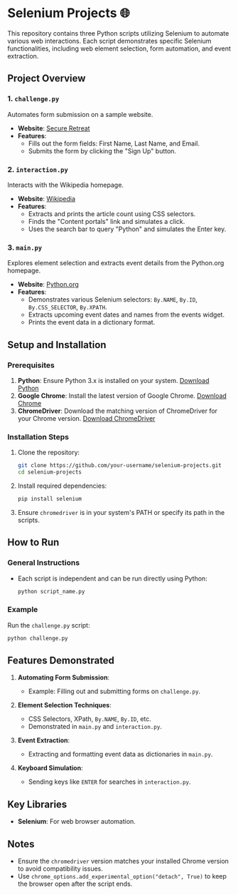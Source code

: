 # Selenium Projects 🌐

This repository contains three Python scripts utilizing Selenium to automate various web interactions. Each script demonstrates specific Selenium functionalities, including web element selection, form automation, and event extraction.

## Project Overview

### 1. `challenge.py`
Automates form submission on a sample website.
- **Website**: [Secure Retreat](https://secure-retreat-92358.herokuapp.com/)
- **Features**:
  - Fills out the form fields: First Name, Last Name, and Email.
  - Submits the form by clicking the "Sign Up" button.

### 2. `interaction.py`
Interacts with the Wikipedia homepage.
- **Website**: [Wikipedia](https://en.wikipedia.org/wiki/Main_Page)
- **Features**:
  - Extracts and prints the article count using CSS selectors.
  - Finds the "Content portals" link and simulates a click.
  - Uses the search bar to query "Python" and simulates the Enter key.

### 3. `main.py`
Explores element selection and extracts event details from the Python.org homepage.
- **Website**: [Python.org](https://www.python.org/)
- **Features**:
  - Demonstrates various Selenium selectors: `By.NAME`, `By.ID`, `By.CSS_SELECTOR`, `By.XPATH`.
  - Extracts upcoming event dates and names from the events widget.
  - Prints the event data in a dictionary format.

## Setup and Installation

### Prerequisites
1. **Python**: Ensure Python 3.x is installed on your system. [Download Python](https://www.python.org/downloads/)
2. **Google Chrome**: Install the latest version of Google Chrome. [Download Chrome](https://www.google.com/chrome/)
3. **ChromeDriver**: Download the matching version of ChromeDriver for your Chrome version. [Download ChromeDriver](https://sites.google.com/a/chromium.org/chromedriver/)

### Installation Steps
1. Clone the repository:
   ```bash
   git clone https://github.com/your-username/selenium-projects.git
   cd selenium-projects
   ```
2. Install required dependencies:
   ```bash
   pip install selenium
   ```
3. Ensure `chromedriver` is in your system's PATH or specify its path in the scripts.

## How to Run

### General Instructions
- Each script is independent and can be run directly using Python:
  ```bash
  python script_name.py
  ```

### Example
Run the `challenge.py` script:
```bash
python challenge.py
```


## Features Demonstrated

1. **Automating Form Submission**:
   - Example: Filling out and submitting forms on `challenge.py`.

2. **Element Selection Techniques**:
   - CSS Selectors, XPath, `By.NAME`, `By.ID`, etc.
   - Demonstrated in `main.py` and `interaction.py`.

3. **Event Extraction**:
   - Extracting and formatting event data as dictionaries in `main.py`.

4. **Keyboard Simulation**:
   - Sending keys like `ENTER` for searches in `interaction.py`.


## Key Libraries
- **Selenium**: For web browser automation.

## Notes
- Ensure the `chromedriver` version matches your installed Chrome version to avoid compatibility issues.
- Use `chrome_options.add_experimental_option("detach", True)` to keep the browser open after the script ends.

